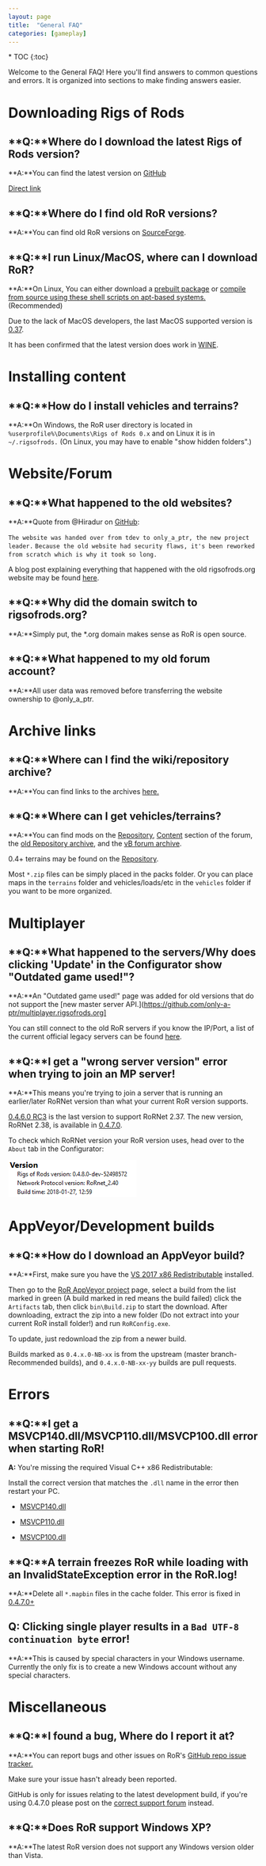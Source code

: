 ```yaml
---
layout: page
title:  "General FAQ"
categories: [gameplay]
---
```


<div class="toc" markdown="1">
  * TOC
  {:toc}
</div>

Welcome to the General FAQ! Here you'll find answers to common questions and errors.
It is organized into sections to make finding answers easier.

# Downloading Rigs of Rods
 
## **Q:**Where do I download the latest Rigs of Rods version?

**A:**You can find the latest version on [GitHub](https://github.com/RigsOfRods/rigs-of-rods/releases) 

[Direct link](https://github.com/RigsOfRods/rigs-of-rods/releases/download/0.4.7.0/RoR_0.4.7.0_Setup.exe)

## **Q:**Where do I find old RoR versions?

**A:**You can find old RoR versions on [SourceForge](https://sourceforge.net/projects/rigsofrods/files/rigsofrods/).

## **Q:**I run Linux/MacOS, where can I download RoR?

**A:**On Linux, You can either download a [prebuilt package](https://archives.rigsofrods.net/old-forum-mybb/thread-68.html) or [compile from source using these shell scripts on apt-based systems.](https://forum.rigsofrods.org/development-discussion/101-shell-scripts-build-rigs-rods-git-debian-ubuntu-mint.html) (Recommended)

Due to the lack of MacOS developers, the last MacOS supported version is [0.37](http://archives.rigsofrods.net/repo/files/repofiles-4th-batch/RoR-Mac-0.37-beta.zip). 

It has been confirmed that the latest version does work in [WINE](https://www.winehq.org/).

# Installing content

## **Q:**How do I install vehicles and terrains?

**A:**On Windows, the RoR user directory is located in `%userprofile%\Documents\Rigs of Rods 0.x` and on Linux it is in `~/.rigsofrods.` (On Linux, you may have to enable "show hidden folders".)


# Website/Forum

## **Q:**What happened to the old websites? 

**A:**Quote from @Hiradur on [GitHub](https://github.com/RigsOfRods/rigs-of-rods/issues/795#issuecomment-227970587):


`The website was handed over from tdev to only_a_ptr, the new project leader.` 
`Because the old website had security flaws, it's been reworked from scratch which is why it took so long.`


A blog post explaining everything that happened with the old rigsofrods.org website may be found [here](https://forum.rigsofrods.org/members/michael10055/2-website-changes.html).


## **Q:**Why did the domain switch to rigsofrods.org?

**A:**Simply put, the *.org domain makes sense as RoR is open source.

## **Q:**What happened to my old forum account?

**A:**All user data was removed before transferring the website ownership to @only_a_ptr.

# Archive links

## **Q:**Where can I find the wiki/repository archive?

**A:**You can find links to the archives [here.](https://archives.rigsofrods.net)

## **Q:**Where can I get vehicles/terrains?

**A:**You can find mods on the [Repository](hhttps://forum.rigsofrods.org/downloads.php?tabid=38), [Content](https://forum.rigsofrods.org/content/) section of the forum, the [old Repository archive](https://archives.rigsofrods.net/repo), and the [vB forum archive](https://archives.rigsofrods.net/old-forum/). 

0.4+ terrains may be found on the [Repository](https://forum.rigsofrods.org/downloads.php?tabid=38).



Most `*.zip` files can be simply placed in the packs folder. Or you can place maps in the `terrains` folder and vehicles/loads/etc in the `vehicles` folder if you want to be more organized.

# Multiplayer

## **Q:**What happened to the servers/Why does clicking 'Update' in the Configurator show "Outdated game used!"?


**A:**An "Outdated game used!" page was added for old versions that do not support the [new master server API.](https://github.com/only-a-ptr/multiplayer.rigsofrods.org]

You can still connect to the old RoR servers if you know the IP/Port, a list of the current official legacy servers can be found [here](https://forum.rigsofrods.org/members/michael10055/4-official-multiplayer-servers.html).



## **Q:**I get a "wrong server version" error when trying to join an MP server!

**A:**This means you're trying to join a server that is running an earlier/later RoRNet version than what your current RoR version supports.

[0.4.6.0 RC3](http://archives.rigsofrods.net/old-forum-mybb/thread-3.html) is the last version to support RoRNet 2.37. The new version, RoRNet 2.38, is available in [0.4.7.0](https://github.com/RigsOfRods/rigs-of-rods/releases/tag/0.4.7.0).

To check which RoRNet version your RoR version uses, head over to the `About` tab in the Configurator:

![1](/images/network-about-rorconfig.png)


# AppVeyor/Development builds

## **Q:**How do I download an AppVeyor build?

**A:**First, make sure you have the [VS 2017 x86 Redistributable](https://aka.ms/vs/15/release/vc_redist.x86.exe) installed.

Then go to the [RoR AppVeyor project](https://ci.appveyor.com/project/AnotherFoxGuy/rigs-of-rods/history) page, select a build from the list marked in green (A build marked in red means the build failed) click the `Artifacts` tab, then click `bin\Build.zip` to start the download. After downloading, extract the zip into a new folder (Do not extract into your current RoR install folder!) and run `RoRConfig.exe`. 

To update, just redownload the zip from a newer build.

Builds marked as `0.4.x.0-NB-xx` is from the upstream (master branch-Recommended builds), and `0.4.x.0-NB-xx-yy` builds are pull requests.

# Errors

## **Q:**I get a MSVCP140.dll/MSVCP110.dll/MSVCP100.dll error when starting RoR!
**A:** You're missing the required Visual C++ x86 Redistributable:

Install the correct version that matches the `.dll` name in the error then restart your PC.

- [MSVCP140.dll](https://www.microsoft.com/en-us/download/details.aspx?id=48145)

- [MSVCP110.dll](https://www.microsoft.com/en-us/download/details.aspx?id=30679)

- [MSVCP100.dll](https://www.microsoft.com/en-us/download/details.aspx?id=26999)


## **Q:**A terrain freezes RoR while loading with an InvalidStateException error in the RoR.log!

**A:**Delete all `*.mapbin` files in the cache folder. This error is fixed in [0.4.7.0+](https://github.com/RigsOfRods/rigs-of-rods/releases/tag/0.4.7.0)

## **Q:** Clicking single player results in a `Bad UTF-8 continuation byte` error!

**A:**This is caused by special characters in your Windows username. Currently the only fix is to create a new Windows account without any special characters.

# Miscellaneous

## **Q:**I found a bug, Where do I report it at?

**A:**You can report bugs and other issues on RoR's [GitHub repo issue tracker.](https://github.com/RigsOfRods/rigs-of-rods/issues) 

Make sure your issue hasn't already been reported.

GitHub is only for issues relating to the latest development build, if you're using 0.4.7.0 please post on the [correct support forum](https://forum.rigsofrods.org/support/) instead. 

## **Q:**Does RoR support Windows XP?

**A:**The latest RoR version does not support any Windows version older than Vista.


